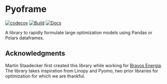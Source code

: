 # Pyoframe

[![codecov](https://codecov.io/gh/Bravos-Power/pyoframe/graph/badge.svg?token=8258XESRYQ)](https://codecov.io/gh/Bravos-Power/pyoframe)
[![Build](https://github.com/Bravos-Power/pyoframe/actions/workflows/ci.yml/badge.svg)](https://github.com/Bravos-Power/pyoframe/actions/workflows/ci.yml)
[![Docs](https://github.com/Bravos-Power/pyoframe/actions/workflows/publish_doc.yml/badge.svg)](https://Bravos-Power.github.io/pyoframe/reference/)

A library to rapidly formulate large optimization models using Pandas or Polars dataframes.

## Acknowledgments

Martin Staadecker first created this library while working for [Bravos Energía](https://en.bravosenergia.com/). The library takes inspiration from Linopy and Pyomo, two prior libraries for optimization for which we are thankful.
